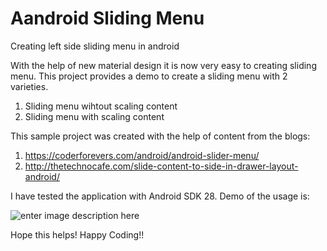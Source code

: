 
# Aandroid Sliding Menu
Creating left side sliding menu in android

With the help of new material design it is now very easy to creating sliding menu. This project provides a demo to create a sliding menu with 2 varieties.

  1) Sliding menu wihtout scaling content
  2) Sliding menu with scaling content
  
This sample project was created with the help of content from the blogs:
  1) https://coderforevers.com/android/android-slider-menu/
  2) http://thetechnocafe.com/slide-content-to-side-in-drawer-layout-android/
  
I have tested the application with Android SDK 28. Demo of the usage is:

![enter image description here](/screen/demo.gif)

Hope this helps! Happy Coding!!
